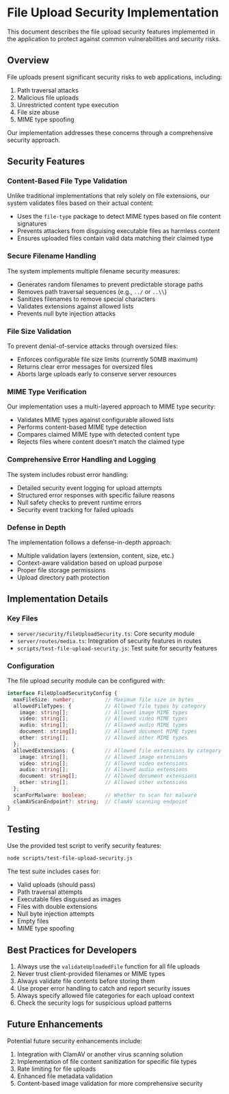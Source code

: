 # File Upload Security Implementation

This document describes the file upload security features implemented in the application to protect against common vulnerabilities and security risks.

## Overview

File uploads present significant security risks to web applications, including:

1. Path traversal attacks
2. Malicious file uploads 
3. Unrestricted content type execution
4. File size abuse
5. MIME type spoofing

Our implementation addresses these concerns through a comprehensive security approach.

## Security Features

### Content-Based File Type Validation

Unlike traditional implementations that rely solely on file extensions, our system validates files based on their actual content:

- Uses the `file-type` package to detect MIME types based on file content signatures
- Prevents attackers from disguising executable files as harmless content
- Ensures uploaded files contain valid data matching their claimed type

### Secure Filename Handling

The system implements multiple filename security measures:

- Generates random filenames to prevent predictable storage paths
- Removes path traversal sequences (e.g., `../` or `..\\`)
- Sanitizes filenames to remove special characters
- Validates extensions against allowed lists
- Prevents null byte injection attacks

### File Size Validation

To prevent denial-of-service attacks through oversized files:

- Enforces configurable file size limits (currently 50MB maximum)
- Returns clear error messages for oversized files
- Aborts large uploads early to conserve server resources

### MIME Type Verification

Our implementation uses a multi-layered approach to MIME type security:

- Validates MIME types against configurable allowed lists
- Performs content-based MIME type detection
- Compares claimed MIME type with detected content type
- Rejects files where content doesn't match the claimed type

### Comprehensive Error Handling and Logging

The system includes robust error handling:

- Detailed security event logging for upload attempts
- Structured error responses with specific failure reasons
- Null safety checks to prevent runtime errors
- Security event tracking for failed uploads

### Defense in Depth

The implementation follows a defense-in-depth approach:

- Multiple validation layers (extension, content, size, etc.)
- Context-aware validation based on upload purpose
- Proper file storage permissions
- Upload directory path protection

## Implementation Details

### Key Files

- `server/security/fileUploadSecurity.ts`: Core security module
- `server/routes/media.ts`: Integration of security features in routes
- `scripts/test-file-upload-security.js`: Test suite for security features

### Configuration

The file upload security module can be configured with:

```typescript
interface FileUploadSecurityConfig {
  maxFileSize: number;          // Maximum file size in bytes
  allowedFileTypes: {           // Allowed file types by category
    image: string[];            // Allowed image MIME types
    video: string[];            // Allowed video MIME types
    audio: string[];            // Allowed audio MIME types
    document: string[];         // Allowed document MIME types
    other: string[];            // Allowed other MIME types
  };
  allowedExtensions: {          // Allowed file extensions by category
    image: string[];            // Allowed image extensions
    video: string[];            // Allowed video extensions
    audio: string[];            // Allowed audio extensions
    document: string[];         // Allowed document extensions
    other: string[];            // Allowed other extensions
  };
  scanForMalware: boolean;      // Whether to scan for malware
  clamAVScanEndpoint?: string;  // ClamAV scanning endpoint
}
```

## Testing

Use the provided test script to verify security features:

```bash
node scripts/test-file-upload-security.js
```

The test suite includes cases for:

- Valid uploads (should pass)
- Path traversal attempts
- Executable files disguised as images
- Files with double extensions
- Null byte injection attempts
- Empty files
- MIME type spoofing

## Best Practices for Developers

1. Always use the `validateUploadedFile` function for all file uploads
2. Never trust client-provided filenames or MIME types
3. Always validate file contents before storing them
4. Use proper error handling to catch and report security issues
5. Always specify allowed file categories for each upload context
6. Check the security logs for suspicious upload patterns

## Future Enhancements

Potential future security enhancements include:

1. Integration with ClamAV or another virus scanning solution
2. Implementation of file content sanitization for specific file types
3. Rate limiting for file uploads
4. Enhanced file metadata validation
5. Content-based image validation for more comprehensive security